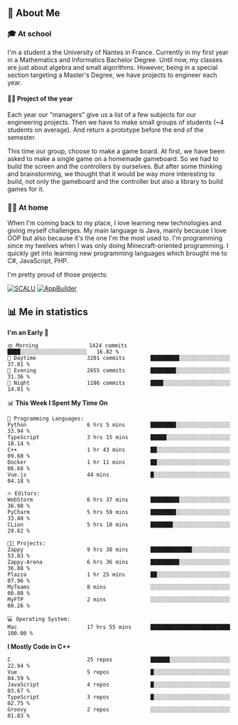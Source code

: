 ## 👀 About Me

### 🎓 At school

I'm a student a the University of Nantes in France. Currently in my first year in a Mathematics and Informatics Bachelor Degree. Until now, my classes are just about algebra and small algorithms. However, being in a special section targeting a Master's Degree, we have projects to engineer each year. 

#### 🔧🔬 Project of the year

Each year our "managers" give us a list of a few subjects for our engineering projects. Then we have to make small groups of students (~4 students on average). And return a prototype before the end of the semester.

This time our group, choose to make a game board. At first, we have been asked to make a single game on a homemade gameboard. So we had to build the screen and the controllers by ourselves. 
But after some thinking and brainstorming, we thought that it would be way more interesting to build, not only the gameboard and the controller but also a library to build games for it.

### 👨‍💻 At home

When I'm coming back to my place, I love learning new technologies and giving myself challenges. My main language is Java, mainly because I love OOP but also because it's the one I'm the most used to. I'm programming since my twelves when I was only doing Minecraft-oriented programming.  I quickly get into learning new programming languages which brought me to C#, JavaScript, PHP. 

I'm pretty proud of those projects:

[![SCALU](https://github-readme-stats.vercel.app/api/pin?username=renardfute&repo=SCALU)](https://github.com/renardfute/scalu)
[![AppBuilder](https://github-readme-stats.vercel.app/api/pin?username=pulsedev2&repo=AppBuilder)](https://github.com/pulsedev2/AppBuilder)

## 📊 Me in statistics
<!--START_SECTION:waka-->
**I'm an Early 🐤** 

```text
🌞 Morning                1424 commits        ████░░░░░░░░░░░░░░░░░░░░░   16.82 % 
🌆 Daytime                3201 commits        █████████░░░░░░░░░░░░░░░░   37.81 % 
🌃 Evening                2655 commits        ████████░░░░░░░░░░░░░░░░░   31.36 % 
🌙 Night                  1186 commits        ████░░░░░░░░░░░░░░░░░░░░░   14.01 % 
```


📊 **This Week I Spent My Time On** 

```text
💬 Programming Languages: 
Python                   6 hrs 5 mins        ████████░░░░░░░░░░░░░░░░░   33.94 % 
TypeScript               3 hrs 15 mins       █████░░░░░░░░░░░░░░░░░░░░   18.14 % 
C++                      1 hr 43 mins        ██░░░░░░░░░░░░░░░░░░░░░░░   09.60 % 
Docker                   1 hr 11 mins        ██░░░░░░░░░░░░░░░░░░░░░░░   06.68 % 
Vue.js                   44 mins             █░░░░░░░░░░░░░░░░░░░░░░░░   04.18 % 

🔥 Editors: 
WebStorm                 6 hrs 37 mins       █████████░░░░░░░░░░░░░░░░   36.98 % 
PyCharm                  5 hrs 59 mins       ████████░░░░░░░░░░░░░░░░░   33.40 % 
CLion                    5 hrs 18 mins       ███████░░░░░░░░░░░░░░░░░░   29.62 % 

🐱‍💻 Projects: 
Zappy                    9 hrs 38 mins       █████████████░░░░░░░░░░░░   53.83 % 
Zappy-Arena              6 hrs 36 mins       █████████░░░░░░░░░░░░░░░░   36.88 % 
Plazza                   1 hr 25 mins        ██░░░░░░░░░░░░░░░░░░░░░░░   07.96 % 
MyTeams                  8 mins              ░░░░░░░░░░░░░░░░░░░░░░░░░   00.80 % 
MyFTP                    2 mins              ░░░░░░░░░░░░░░░░░░░░░░░░░   00.26 % 

💻 Operating System: 
Mac                      17 hrs 55 mins      █████████████████████████   100.00 % 
```

**I Mostly Code in C++** 

```text
C                        25 repos            ██████░░░░░░░░░░░░░░░░░░░   22.94 % 
Vue                      5 repos             █░░░░░░░░░░░░░░░░░░░░░░░░   04.59 % 
JavaScript               4 repos             █░░░░░░░░░░░░░░░░░░░░░░░░   03.67 % 
TypeScript               3 repos             █░░░░░░░░░░░░░░░░░░░░░░░░   02.75 % 
Groovy                   2 repos             ░░░░░░░░░░░░░░░░░░░░░░░░░   01.83 % 
```




<!--END_SECTION:waka-->
